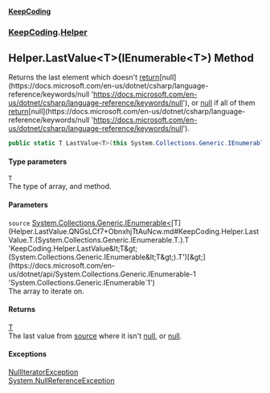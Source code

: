 #### [KeepCoding](index.md 'index')
### [KeepCoding](KeepCoding.md 'KeepCoding').[Helper](Helper.md 'KeepCoding.Helper')
## Helper.LastValue&lt;T&gt;(IEnumerable&lt;T&gt;) Method
Returns the last element which doesn't [return](https://docs.microsoft.com/en-us/dotnet/csharp/language-reference/keywords/return 'https://docs.microsoft.com/en-us/dotnet/csharp/language-reference/keywords/return')[null](https://docs.microsoft.com/en-us/dotnet/csharp/language-reference/keywords/null 'https://docs.microsoft.com/en-us/dotnet/csharp/language-reference/keywords/null'), or [null](https://docs.microsoft.com/en-us/dotnet/csharp/language-reference/keywords/null 'https://docs.microsoft.com/en-us/dotnet/csharp/language-reference/keywords/null') if all of them [return](https://docs.microsoft.com/en-us/dotnet/csharp/language-reference/keywords/return 'https://docs.microsoft.com/en-us/dotnet/csharp/language-reference/keywords/return')[null](https://docs.microsoft.com/en-us/dotnet/csharp/language-reference/keywords/null 'https://docs.microsoft.com/en-us/dotnet/csharp/language-reference/keywords/null').  
```csharp
public static T LastValue<T>(this System.Collections.Generic.IEnumerable<T> source);
```
#### Type parameters
<a name='KeepCoding.Helper.LastValue.T.(System.Collections.Generic.IEnumerable.T.).T'></a>
`T`  
The type of array, and method.
  
#### Parameters
<a name='KeepCoding.Helper.LastValue.T.(System.Collections.Generic.IEnumerable.T.).source'></a>
`source` [System.Collections.Generic.IEnumerable&lt;](https://docs.microsoft.com/en-us/dotnet/api/System.Collections.Generic.IEnumerable-1 'System.Collections.Generic.IEnumerable`1')[T](Helper.LastValue.QNGsLCf7+ObnxhjTtAuNcw.md#KeepCoding.Helper.LastValue.T.(System.Collections.Generic.IEnumerable.T.).T 'KeepCoding.Helper.LastValue&lt;T&gt;(System.Collections.Generic.IEnumerable&lt;T&gt;).T')[&gt;](https://docs.microsoft.com/en-us/dotnet/api/System.Collections.Generic.IEnumerable-1 'System.Collections.Generic.IEnumerable`1')  
The array to iterate on.
  
#### Returns
[T](Helper.LastValue.QNGsLCf7+ObnxhjTtAuNcw.md#KeepCoding.Helper.LastValue.T.(System.Collections.Generic.IEnumerable.T.).T 'KeepCoding.Helper.LastValue&lt;T&gt;(System.Collections.Generic.IEnumerable&lt;T&gt;).T')  
The last value from [source](Helper.LastValue.QNGsLCf7+ObnxhjTtAuNcw.md#KeepCoding.Helper.LastValue.T.(System.Collections.Generic.IEnumerable.T.).source 'KeepCoding.Helper.LastValue&lt;T&gt;(System.Collections.Generic.IEnumerable&lt;T&gt;).source') where it isn't [null](https://docs.microsoft.com/en-us/dotnet/csharp/language-reference/keywords/null 'https://docs.microsoft.com/en-us/dotnet/csharp/language-reference/keywords/null'), or [null](https://docs.microsoft.com/en-us/dotnet/csharp/language-reference/keywords/null 'https://docs.microsoft.com/en-us/dotnet/csharp/language-reference/keywords/null').
#### Exceptions
[NullIteratorException](NullIteratorException.md 'KeepCoding.Internal.NullIteratorException')  
[System.NullReferenceException](https://docs.microsoft.com/en-us/dotnet/api/System.NullReferenceException 'System.NullReferenceException')  
